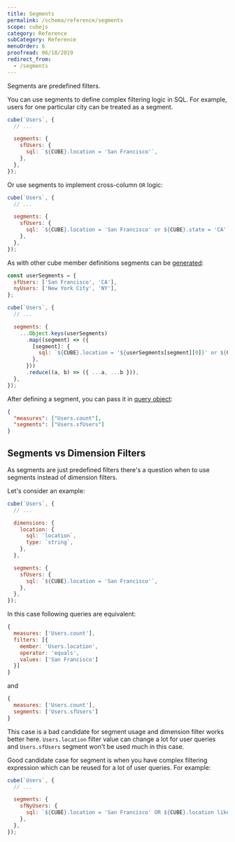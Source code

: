 ```yaml
---
title: Segments
permalink: /schema/reference/segments
scope: cubejs
category: Reference
subCategory: Reference
menuOrder: 6
proofread: 06/18/2019
redirect_from:
  - /segments
---
```


Segments are predefined filters.

You can use segments to define complex filtering logic in SQL. For example,
users for one particular city can be treated as a segment.

```javascript
cube(`Users`, {
  // ...

  segments: {
    sfUsers: {
      sql: `${CUBE}.location = 'San Francisco'`,
    },
  },
});
```

Or use segments to implement cross-column `OR` logic:

```javascript
cube(`Users`, {
  // ...

  segments: {
    sfUsers: {
      sql: `${CUBE}.location = 'San Francisco' or ${CUBE}.state = 'CA'`,
    },
  },
});
```

As with other cube member definitions segments can be
[generated](/schema/advanced/schema-generation):

```javascript
const userSegments = {
  sfUsers: ['San Francisco', 'CA'],
  nyUsers: ['New York City', 'NY'],
};

cube(`Users`, {
  // ...

  segments: {
    ...Object.keys(userSegments)
      .map((segment) => ({
        [segment]: {
          sql: `${CUBE}.location = '${userSegments[segment][0]}' or ${CUBE}.state = '${userSegments[segment][1]}'`,
        },
      }))
      .reduce((a, b) => ({ ...a, ...b })),
  },
});
```

After defining a segment, you can pass it in [query object](/query-format):

```json
{
  "measures": ["Users.count"],
  "segments": ["Users.sfUsers"]
}
```

## Segments vs Dimension Filters

As segments are just predefined filters there's a question when to use segments
instead of dimension filters.

Let's consider an example:

```javascript
cube(`Users`, {
  // ...

  dimensions: {
    location: {
      sql: `location`,
      type: `string`,
    },
  },

  segments: {
    sfUsers: {
      sql: `${CUBE}.location = 'San Francisco'`,
    },
  },
});
```

In this case following queries are equivalent:

```javascript
{
  measures: ['Users.count'],
  filters: [{
    member: 'Users.location',
    operator: 'equals',
    values: ['San Francisco']
  }]
}
```

and

```javascript
{
  measures: ['Users.count'],
  segments: ['Users.sfUsers']
}
```

This case is a bad candidate for segment usage and dimension filter works better
here. `Users.location` filter value can change a lot for user queries and
`Users.sfUsers` segment won't be used much in this case.

Good candidate case for segment is when you have complex filtering expression
which can be reused for a lot of user queries. For example:

```javascript
cube(`Users`, {
  // ...

  segments: {
    sfNyUsers: {
      sql: `${CUBE}.location = 'San Francisco' OR ${CUBE}.location like '%New York%'`,
    },
  },
});
```
